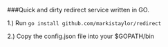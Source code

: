 ###Quick and dirty redirect service written in GO.

1.) Run `go install github.com/markistaylor/redirect`

2.) Copy the config.json file into your $GOPATH/bin